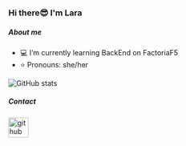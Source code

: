 ### Hi there😎 I'm Lara

##### About me
- 💻 I’m currently learning BackEnd on FactoriaF5 
- ⭐​ Pronouns: she/her 


![GitHub stats](https://github-readme-stats.vercel.app/api?username=lara-gs&show_icons=true)  


##### Contact
[<img src='https://cdn.jsdelivr.net/npm/simple-icons@3.0.1/icons/github.svg' alt='github' height='40'>](https://github.com/lara-gs)  
